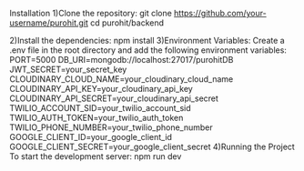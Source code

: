 Installation
1)Clone the repository:
    git clone https://github.com/your-username/purohit.git
    cd purohit/backend
    
2)Install the dependencies:
    npm install
3)Environment Variables:
    Create a .env file in the root directory and add the following environment variables:
        PORT=5000
        DB_URI=mongodb://localhost:27017/purohitDB
        JWT_SECRET=your_secret_key
        CLOUDINARY_CLOUD_NAME=your_cloudinary_cloud_name
        CLOUDINARY_API_KEY=your_cloudinary_api_key
        CLOUDINARY_API_SECRET=your_cloudinary_api_secret
        TWILIO_ACCOUNT_SID=your_twilio_account_sid
        TWILIO_AUTH_TOKEN=your_twilio_auth_token
        TWILIO_PHONE_NUMBER=your_twilio_phone_number
        GOOGLE_CLIENT_ID=your_google_client_id
        GOOGLE_CLIENT_SECRET=your_google_client_secret
4)Running the Project
    To start the development server:
        npm run dev
